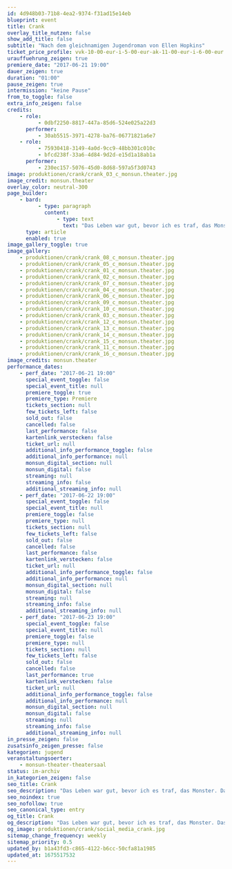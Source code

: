 ```yaml
---
id: 4d948b03-71b8-4ea2-9374-f31ad15e14eb
blueprint: event
title: Crank
overlay_title_nutzen: false
show_add_title: false
subtitle: "Nach dem gleichnamigen Jugendroman von Ellen Hopkins"
ticket_price_profile: vvk-10-00-eur-i-5-00-eur-ak-11-00-eur-i-6-00-eur
urauffuehrung_zeigen: true
premiere_date: "2017-06-21 19:00"
dauer_zeigen: true
duration: "01:00"
pause_zeigen: true
intermission: "keine Pause"
from_to_toggle: false
extra_info_zeigen: false
credits:
    - role:
          - 0dbf2250-8817-447a-85d6-524e025a22d3
      performer:
          - 30ab5515-3971-4278-ba76-06771821a6e7
    - role:
          - 75930418-3149-4a0d-9cc9-48bb301c010c
          - bfcd238f-33a6-4d84-9d2d-e15d1a18ab1a
      performer:
          - 230ec157-5076-45d0-8d68-597a5f3d0743
image: produktionen/crank/crank_03_c_monsun.theater.jpg
image_credit: monsun.theater
overlay_color: neutral-300
page_builder:
    - bard:
          - type: paragraph
            content:
                - type: text
                  text: "Das Leben war gut, bevor ich es traf, das Monster. Das Leben danach war großartig. Auf jeden Fall für kurze Zeit. Es beginnt mit einer Linie Koks... Kristina ist gut in der Schule, freundlich und wohlerzogen. Doch dann begegnet sie dem Monster. CRANK. Der Droge. Und was wie ein Abenteuer anfängt, wird zu einem Kampf um ihren Verstand, ihre Seele - ihr Leben. Der Freie Fall in freien Versen: Der Theaterkurs des Gymnasiums Othmarschen Klasse 10 zeigt einen poetischen Drogenabsturz mit Folgen."
      type: article
      enabled: true
image_gallery_toggle: true
image_gallery:
    - produktionen/crank/crank_08_c_monsun.theater.jpg
    - produktionen/crank/crank_05_c_monsun.theater.jpg
    - produktionen/crank/crank_01_c_monsun.theater.jpg
    - produktionen/crank/crank_02_c_monsun.theater.jpg
    - produktionen/crank/crank_07_c_monsun.theater.jpg
    - produktionen/crank/crank_04_c_monsun.theater.jpg
    - produktionen/crank/crank_06_c_monsun.theater.jpg
    - produktionen/crank/crank_09_c_monsun.theater.jpg
    - produktionen/crank/crank_10_c_monsun.theater.jpg
    - produktionen/crank/crank_03_c_monsun.theater.jpg
    - produktionen/crank/crank_12_c_monsun.theater.jpg
    - produktionen/crank/crank_13_c_monsun.theater.jpg
    - produktionen/crank/crank_14_c_monsun.theater.jpg
    - produktionen/crank/crank_15_c_monsun.theater.jpg
    - produktionen/crank/crank_11_c_monsun.theater.jpg
    - produktionen/crank/crank_16_c_monsun.theater.jpg
image_credits: monsun.theater
performance_dates:
    - perf_date: "2017-06-21 19:00"
      special_event_toggle: false
      special_event_title: null
      premiere_toggle: true
      premiere_type: Premiere
      tickets_section: null
      few_tickets_left: false
      sold_out: false
      cancelled: false
      last_performance: false
      kartenlink_verstecken: false
      ticket_url: null
      additional_info_performance_toggle: false
      additional_info_performance: null
      monsun_digital_section: null
      monsun_digital: false
      streaming: null
      streaming_info: false
      additional_streaming_info: null
    - perf_date: "2017-06-22 19:00"
      special_event_toggle: false
      special_event_title: null
      premiere_toggle: false
      premiere_type: null
      tickets_section: null
      few_tickets_left: false
      sold_out: false
      cancelled: false
      last_performance: false
      kartenlink_verstecken: false
      ticket_url: null
      additional_info_performance_toggle: false
      additional_info_performance: null
      monsun_digital_section: null
      monsun_digital: false
      streaming: null
      streaming_info: false
      additional_streaming_info: null
    - perf_date: "2017-06-23 19:00"
      special_event_toggle: false
      special_event_title: null
      premiere_toggle: false
      premiere_type: null
      tickets_section: null
      few_tickets_left: false
      sold_out: false
      cancelled: false
      last_performance: true
      kartenlink_verstecken: false
      ticket_url: null
      additional_info_performance_toggle: false
      additional_info_performance: null
      monsun_digital_section: null
      monsun_digital: false
      streaming: null
      streaming_info: false
      additional_streaming_info: null
in_presse_zeigen: false
zusatsinfo_zeigen_presse: false
kategorien: jugend
veranstaltungsoerter:
    - monsun-theater-theatersaal
status: im-archiv
in_kategorien_zeigen: false
seo_title: Crank
seo_description: "Das Leben war gut, bevor ich es traf, das Monster. Das Leben danach war großartig. Auf jeden Fall für kurze Zeit. Es beginnt mit einer Linie Koks..."
seo_noindex: true
seo_nofollow: true
seo_canonical_type: entry
og_title: Crank
og_description: "Das Leben war gut, bevor ich es traf, das Monster. Das Leben danach war großartig. Auf jeden Fall für kurze Zeit. Es beginnt mit einer Linie Koks..."
og_image: produktionen/crank/social_media_crank.jpg
sitemap_change_frequency: weekly
sitemap_priority: 0.5
updated_by: b1a43fd3-c865-4122-b6cc-50cfa81a1985
updated_at: 1675517532
---
```

